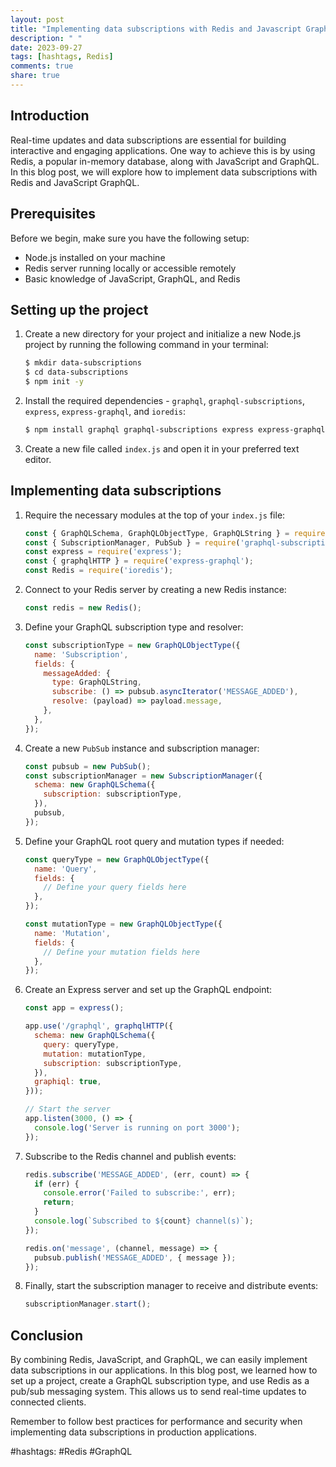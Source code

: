 ```yaml
---
layout: post
title: "Implementing data subscriptions with Redis and Javascript GraphQL"
description: " "
date: 2023-09-27
tags: [hashtags, Redis]
comments: true
share: true
---
```


## Introduction
Real-time updates and data subscriptions are essential for building interactive and engaging applications. One way to achieve this is by using Redis, a popular in-memory database, along with JavaScript and GraphQL. In this blog post, we will explore how to implement data subscriptions with Redis and JavaScript GraphQL.

## Prerequisites
Before we begin, make sure you have the following setup:
- Node.js installed on your machine
- Redis server running locally or accessible remotely
- Basic knowledge of JavaScript, GraphQL, and Redis

## Setting up the project
1. Create a new directory for your project and initialize a new Node.js project by running the following command in your terminal:
   ```bash
   $ mkdir data-subscriptions
   $ cd data-subscriptions
   $ npm init -y
   ```

2. Install the required dependencies - `graphql`, `graphql-subscriptions`, `express`, `express-graphql`, and `ioredis`:
   ```bash
   $ npm install graphql graphql-subscriptions express express-graphql ioredis
   ```

3. Create a new file called `index.js` and open it in your preferred text editor.

## Implementing data subscriptions
1. Require the necessary modules at the top of your `index.js` file:
   ```javascript
   const { GraphQLSchema, GraphQLObjectType, GraphQLString } = require('graphql');
   const { SubscriptionManager, PubSub } = require('graphql-subscriptions');
   const express = require('express');
   const { graphqlHTTP } = require('express-graphql');
   const Redis = require('ioredis');
   ```

2. Connect to your Redis server by creating a new Redis instance:
   ```javascript
   const redis = new Redis();
   ```

3. Define your GraphQL subscription type and resolver:
   ```javascript
   const subscriptionType = new GraphQLObjectType({
     name: 'Subscription',
     fields: {
       messageAdded: {
         type: GraphQLString,
         subscribe: () => pubsub.asyncIterator('MESSAGE_ADDED'),
         resolve: (payload) => payload.message,
       },
     },
   });
   ```

4. Create a new `PubSub` instance and subscription manager:
   ```javascript
   const pubsub = new PubSub();
   const subscriptionManager = new SubscriptionManager({
     schema: new GraphQLSchema({
       subscription: subscriptionType,
     }),
     pubsub,
   });
   ```

5. Define your GraphQL root query and mutation types if needed:
   ```javascript
   const queryType = new GraphQLObjectType({
     name: 'Query',
     fields: {
       // Define your query fields here
     },
   });

   const mutationType = new GraphQLObjectType({
     name: 'Mutation',
     fields: {
       // Define your mutation fields here
     },
   });
   ```

6. Create an Express server and set up the GraphQL endpoint:
   ```javascript
   const app = express();

   app.use('/graphql', graphqlHTTP({
     schema: new GraphQLSchema({
       query: queryType,
       mutation: mutationType,
       subscription: subscriptionType,
     }),
     graphiql: true,
   }));

   // Start the server
   app.listen(3000, () => {
     console.log('Server is running on port 3000');
   });
   ```

7. Subscribe to the Redis channel and publish events:
   ```javascript
   redis.subscribe('MESSAGE_ADDED', (err, count) => {
     if (err) {
       console.error('Failed to subscribe:', err);
       return;
     }
     console.log(`Subscribed to ${count} channel(s)`);
   });

   redis.on('message', (channel, message) => {
     pubsub.publish('MESSAGE_ADDED', { message });
   });
   ```

8. Finally, start the subscription manager to receive and distribute events:
   ```javascript
   subscriptionManager.start();
   ```

## Conclusion
By combining Redis, JavaScript, and GraphQL, we can easily implement data subscriptions in our applications. In this blog post, we learned how to set up a project, create a GraphQL subscription type, and use Redis as a pub/sub messaging system. This allows us to send real-time updates to connected clients.

Remember to follow best practices for performance and security when implementing data subscriptions in production applications.

#hashtags: #Redis #GraphQL